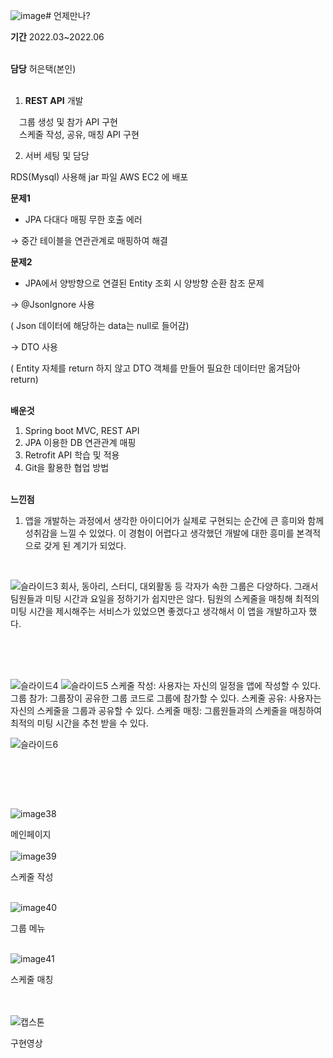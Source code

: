 ![image](https://github.com/heoeuntaek/capstone-spring/assets/80875005/0041d795-86de-47bd-9bc7-a9be0d017d99)# 언제만나?


**기간**
2022.03~2022.06 <br><br>

**담당**
허은택(본인)<br><br>

1. **REST API** 개발

   그룹 생성 및 참가 API 구현<br>
  스케줄 작성, 공유, 매칭 API 구현

2. 서버 세팅 및 담당

RDS(Mysql) 사용해 jar 파일 AWS EC2 에 배포


**문제1**
 - JPA 다대다 매핑 무한 호출 에러

→ 중간 테이블을 연관관계로 매핑하여 해결<br>


**문제2**
- JPA에서 양방향으로 연결된 Entity 조회 시 양방향 순환 참조 문제

→ @JsonIgnore 사용  

( Json 데이터에 해당하는 data는 null로 들어감)

→ DTO 사용 

( Entity 자체를 return 하지 않고 DTO 객체를 만들어 필요한 데이터만 옮겨담아 return) <br><br>

**배운것**
1. Spring boot MVC, REST API
2. JPA 이용한 DB 연관관계 매핑
3. Retrofit API 학습 및 적용
4. Git을 활용한 협업 방법
<br><br>

**느낀점**
1. 앱을 개발하는 과정에서 생각한 아이디어가 실제로 구현되는 순간에 큰 흥미와 함께 성취감을 느낄 수 있었다. 이 경험이 어렵다고 생각했던 개발에 대한 흥미를 본격적으로 갖게 된 계기가 되었다.
<br>


![슬라이드3](https://github.com/heoeuntaek/capstone-spring/assets/80875005/73d43676-2657-4ca4-814b-7e4d4e9a3a62)
회사, 동아리, 스터디, 대외활동 등 각자가 속한 그룹은 다양하다. 그래서 팀원들과 미팅 시간과 요일을 정하기가 쉽지만은 않다. 팀원의 스케줄을 매칭해 최적의 미팅 시간을 제시해주는 서비스가 있었으면 좋겠다고 생각해서 이 앱을 개발하고자 했다.


<br/> <br/><br>


![슬라이드4](https://github.com/heoeuntaek/capstone-spring/assets/80875005/20047a95-acf5-4711-8b8a-64b23b4cbd6f)
![슬라이드5](https://github.com/heoeuntaek/capstone-spring/assets/80875005/03e7158c-e6cb-4d96-8f4a-27621781c44e)
스케줄 작성: 사용자는 자신의 일정을 앱에 작성할 수 있다.
그룹 참가: 그룹장이 공유한 그룹 코드로 그룹에 참가할 수 있다.
스케줄 공유: 사용자는 자신의 스케줄을 그룹과 공유할 수 있다.
스케줄 매칭: 그룹원들과의 스케줄을 매칭하여 최적의 미팅 시간을 추천 받을 수 있다.


![슬라이드6](https://github.com/heoeuntaek/capstone-spring/assets/80875005/95a576be-170b-41be-9202-e3c51ddd9938)


<br/>


<br/><br/>

![image38](https://user-images.githubusercontent.com/80875005/227517134-22e6d198-2c79-431a-a560-d56cb1a10c5c.png)
<br/>

메인페이지
<br/><br/>
![image39](https://user-images.githubusercontent.com/80875005/227517142-d6f5369b-bfd2-4e3e-b1a0-4b0341f57a60.png)

스케줄 작성
<br/><br/>

![image40](https://user-images.githubusercontent.com/80875005/227517144-b64ee465-b54f-4c72-854e-6aedcefeb996.png)

그룹 메뉴
<br/><br/>


![image41](https://user-images.githubusercontent.com/80875005/227517151-ec294179-3e6f-48cb-bbbf-ca34dd472c02.png)

스케줄 매칭


<br/><br/>
![캡스톤](https://user-images.githubusercontent.com/80875005/227667478-32a4c00f-e60a-4f20-b8e2-6e20d7dc7f70.gif)

구현영상
